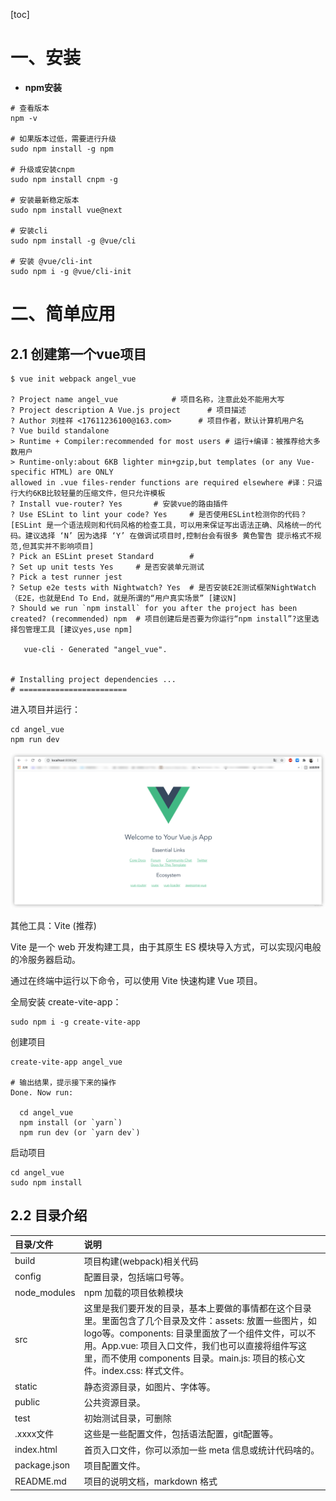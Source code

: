 [toc]

# 一、安装

+ **npm安装**

```shell
# 查看版本
npm -v

# 如果版本过低，需要进行升级
sudo npm install -g npm

# 升级或安装cnpm
sudo npm install cnpm -g

# 安装最新稳定版本
sudo npm install vue@next

# 安装cli
sudo npm install -g @vue/cli

# 安装 @vue/cli-int
sudo npm i -g @vue/cli-init
```



# 二、简单应用

## 2.1 创建第一个vue项目

```shell
$ vue init webpack angel_vue

? Project name angel_vue			# 项目名称，注意此处不能用大写
? Project description A Vue.js project		# 项目描述
? Author 刘桂祥 <17611236100@163.com>		# 项目作者，默认计算机用户名
? Vue build standalone
> Runtime + Compiler:recommended for most users # 运行+编译：被推荐给大多数用户
> Runtime-only:about 6KB lighter min+gzip,but templates (or any Vue-specific HTML) are ONLY 
allowed in .vue files-render functions are required elsewhere #译：只运行大约6KB比较轻量的压缩文件，但只允许模板
? Install vue-router? Yes		# 安装vue的路由插件
? Use ESLint to lint your code? Yes		# 是否使用ESLint检测你的代码？[ESLint 是一个语法规则和代码风格的检查工具，可以用来保证写出语法正确、风格统一的代码。建议选择 ‘N’ 因为选择 ‘Y’ 在做调试项目时,控制台会有很多 黄色警告 提示格式不规范,但其实并不影响项目]
? Pick an ESLint preset Standard		# 
? Set up unit tests Yes		# 是否安装单元测试
? Pick a test runner jest
? Setup e2e tests with Nightwatch? Yes	# 是否安装E2E测试框架NightWatch（E2E，也就是End To End，就是所谓的“用户真实场景” [建议N]
? Should we run `npm install` for you after the project has been created? (recommended) npm  # 项目创建后是否要为你运行“npm install”?这里选择包管理工具 [建议yes,use npm]

   vue-cli · Generated "angel_vue".


# Installing project dependencies ...
# ========================
```

进入项目并运行：

```shell
cd angel_vue
npm run dev
```

![](https://raw.githubusercontent.com/novice-gamer/picture/master/img/20210428143430.png)



其他工具：Vite (推荐)

Vite 是一个 web 开发构建工具，由于其原生 ES 模块导入方式，可以实现闪电般的冷服务器启动。

通过在终端中运行以下命令，可以使用 Vite 快速构建 Vue 项目。

全局安装 create-vite-app：

```shell
sudo npm i -g create-vite-app
```

创建项目

```shell
create-vite-app angel_vue

# 输出结果，提示接下来的操作
Done. Now run:

  cd angel_vue
  npm install (or `yarn`)
  npm run dev (or `yarn dev`)
```

启动项目

```shell
cd angel_vue
sudo npm install

```

## 2.2 目录介绍

| 目录/文件    | 说明                                                         |
| :----------- | :----------------------------------------------------------- |
| build        | 项目构建(webpack)相关代码                                    |
| config       | 配置目录，包括端口号等。                                     |
| node_modules | npm 加载的项目依赖模块                                       |
| src          | 这里是我们要开发的目录，基本上要做的事情都在这个目录里。里面包含了几个目录及文件：assets: 放置一些图片，如logo等。components: 目录里面放了一个组件文件，可以不用。App.vue: 项目入口文件，我们也可以直接将组件写这里，而不使用 components 目录。main.js: 项目的核心文件。index.css: 样式文件。 |
| static       | 静态资源目录，如图片、字体等。                               |
| public       | 公共资源目录。                                               |
| test         | 初始测试目录，可删除                                         |
| .xxxx文件    | 这些是一些配置文件，包括语法配置，git配置等。                |
| index.html   | 首页入口文件，你可以添加一些 meta 信息或统计代码啥的。       |
| package.json | 项目配置文件。                                               |
| README.md    | 项目的说明文档，markdown 格式                                |































